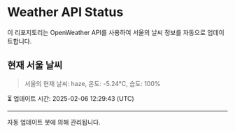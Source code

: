 
# Weather API Status

이 리포지토리는 OpenWeather API를 사용하여 서울의 날씨 정보를 자동으로 업데이트합니다.

## 현재 서울 날씨
> 서울의 현재 날씨: haze, 온도: -5.24°C, 습도: 100%

⏳ 업데이트 시간: 2025-02-06 12:29:43 (UTC)

---
자동 업데이트 봇에 의해 관리됩니다.
